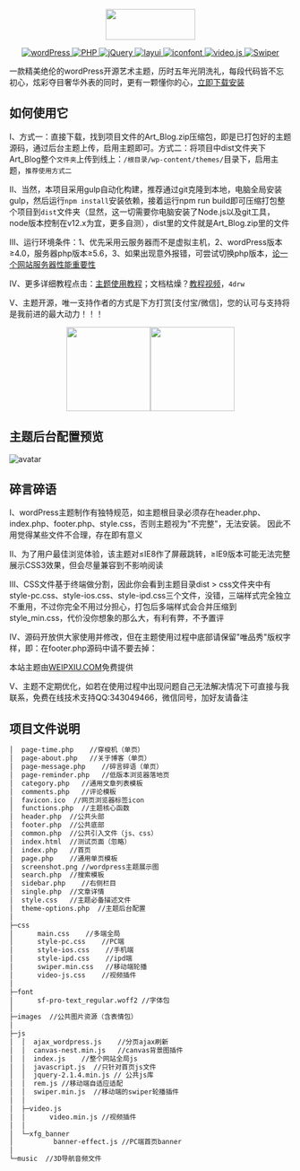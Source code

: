 <p align="center">
  <img width="160" height="55" src="https://www.weipxiu.com/wp-content/uploads/2019/06/weipxiu_logo_2.png">
</p>
<!-- 下列标签如何制作？https://shields.io/#/ -->
<p align="center">
  <a href="https://wordpress.org/">
    <img src="https://img.shields.io/badge/wordPress-5.2.3-brightgreen.svg" alt="wordPress">
  </a>
  <a href="https://www.php.net/">
    <img src="https://img.shields.io/badge/PHP-7.2.19-brightgreen.svg" alt="PHP">
  </a>
  <a href="https://jquery.com/">
    <img src="https://img.shields.io/badge/jQuery-2.1.4-brightgreen.svg" alt="jQuery">
  </a>
  <a href="http://layer.layui.com/">
    <img src="https://img.shields.io/badge/layer-3.1.1-brightgreen.svg" alt="layui">
  </a>
  <a href="https://www.iconfont.cn/">
    <img src="https://img.shields.io/badge/iocons-2.x-brightgreen.svg" alt="iconfont">
  </a>
  <a href="https://docs.videojs.com/docs/api/video.html">
    <img src="https://img.shields.io/badge/video-1.8.7-ff69b4" alt="video.js">
  </a>
  <a href="https://www.swiper.com.cn/">
    <img src="https://img.shields.io/badge/Swiper-3.4.2-blue" alt="Swiper">
  </a>
</p>

一款精美绝伦的wordPress开源艺术主题，历时五年光阴洗礼，每段代码皆不忘初心，炫彩夺目奢华外表的同时，更有一颗懂你的心，[立即下载安装](https://github.com/weipxiu/Art_Blog/tags)

## 如何使用它

I、方式一：直接下载，找到项目文件的Art_Blog.zip压缩包，即是已打包好的主题源码，通过后台主题上传，启用主题即可。方式二：将项目中dist文件夹下Art_Blog整个`文件夹`上传到线上：`/根目录/wp-content/themes/`目录下，启用主题，`推荐使用方式二`

II、当然，本项目采用gulp自动化构建，推荐通过git克隆到本地，电脑全局安装gulp，然后运行`npm install`安装依赖，接着运行npm run build即可压缩打包整个项目到`dist`文件夹（显然，这一切需要你电脑安装了Node.js以及git工具，node版本控制在v12.x为宜，更多自测），dist里的文件就是Art_Blog.zip里的文件

III、运行环境条件：1、优先采用云服务器而不是虚拟主机，2、wordPress版本≥4.0，服务器php版本≥5.6，3、如果出现意外报错，可尝试切换php版本，[论一个网站服务器性能重要性](https://www.weipxiu.com/3246.html)

IV、更多详细教程点击：[主题使用教程](https://www.weipxiu.com/3355.html)；文档枯燥？[教程视频](https://pan.baidu.com/s/1WdiCn__A6xQC3V9ddRSN6g)，`4drw`

V、主题开源，唯一支持作者的方式是下方打赏[支付宝/微信]，您的认可与支持将是我前进的最大动力！！！
<p align="center">
<img src="https://www.weipxiu.com/wp-content/uploads/2019/04/alipay.png" width="150"><img src="https://www.weipxiu.com/wp-content/uploads/2019/04/weixin.png" width="150">
</p>

## 主题后台配置预览
![avatar](https://www.weipxiu.com/wp-content/themes/Art_Blog/images/wp_theme_config.png)

## 碎言碎语

I、wordPress主题制作有独特规范，如主题根目录必须存在header.php、index.php、footer.php、style.css，否则主题视为"不完整"，无法安装。
因此不用觉得某些文件不合理，存在即有意义

II、为了用户最佳浏览体验，该主题对≤IE8作了屏蔽跳转，≥IE9版本可能无法完整展示CSS3效果，但会尽量兼容到不影响阅读

III、CSS文件基于终端做分割，因此你会看到主题目录dist > css文件夹中有style-pc.css、style-ios.css、style-ipd.css三个文件，没错，三端样式完全独立不重用，不过你完全不用过分担心，打包后多端样式会合并压缩到style_min.css，代价没你想象的那么大，有利有弊，不予置评

IV、源码开放供大家使用并修改，但在主题使用过程中底部请保留"唯品秀"版权字样，即：在footer.php源码中请不要去掉：<p>本站主题由<a href="https://www.weipxiu.com" class="highlight">WEIPXIU.COM</a>免费提供</p>

V、主题不定期优化，如若在使用过程中出现问题自己无法解决情况下可直接与我联系，免费在线技术支持QQ:343049466，微信同号，加好友请备注

## 项目文件说明
``` bash
│  page-time.php    //穿梭机（单页）
│  page-about.php   //关于博客（单页）
│  page-message.php    //碎言碎语（单页）
│  page-reminder.php   //低版本浏览器落地页
│  category.php   //通用文章列表模板
│  comments.php   //评论模板
│  favicon.ico  //网页浏览器标签icon
│  functions.php  //主题核心函数
│  header.php  //公共头部
│  footer.php  //公共底部
│  common.php  //公共引入文件（js、css）
│  index.html  //测试页面（忽略）
│  index.php   //首页
│  page.php    //通用单页模板
│  screenshot.png //wordpress主题展示图
│  search.php  //搜索模板
│  sidebar.php    //右侧栏目
│  single.php  //文章详情
│  style.css   //主题必备描述文件
│  theme-options.php  //主题后台配置
│
├─css
│      main.css    //多端全局
│      style-pc.css    //PC端
│      style-ios.css    //手机端
│      style-ipd.css    //ipd端
│      swiper.min.css   //移动端轮播
│      video-js.css    //视频插件
│
├─font
│      sf-pro-text_regular.woff2 //字体包
│
├─images  //公共图片资源（含表情包）
│
├─js
│  │  ajax_wordpress.js    //分页ajax刷新
│  │  canvas-nest.min.js   //canvas背景图插件
│  │  index.js    //整个网站全局js
│  │  javascript.js  //只针对首页js文件
│  │  jquery-2.1.4.min.js // 公共js库
│  │  rem.js //移动端自适应适配
│  │  swiper.min.js  //移动端的swiper轮播插件
│  │
│  ├─video.js
│  │      video.min.js //视频插件
│  │
│  └─xfg_banner
│          banner-effect.js //PC端首页banner
│
└─music  //3D导航音频文件
 ```


<!-- ## 哪些网站在使用(据百度受访问域名不完全统计，并非后门)

|  网站名称 | 网站地址 |
| :----: | :----: |
| [小菜菜博客](https://cikop.com/) | https://cikop.com
| [艾西网](https://www.ixxiw.com/) | https://www.ixxiw.com
| [枯痕博客](https://www.xiaole.biz/) | https://www.xiaole.biz
| [苏州特个人博客](http://www.sutee.cn) | http://www.sutee.cn
| [故城县历史](http://www.gaojibo.com/) | http://www.gaojibo.com
| [廿八星空](https://www.nbbk.top/) | https://www.nbbk.top
| [北漂程序员](https://blog.zoux.xin/) | https://blog.zoux.xin
| [小初博客](http://youerdianxian.com/) | http://youerdianxian.com
| [智慧博客网](https://www.llg.design) | www.llg.design
| [青幽](http://moxiaofei.com) | http://moxiaofei.com | -->
